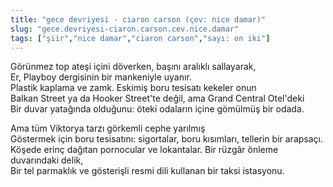 ```yaml
---
title: "gece devriyesi - ciaron carson (çev: nice damar)"
slug: "gece.devriyesi-ciaron.carson.cev.nice.damar"
tags: ["şiir","nice damar","ciaron carson","sayı: on iki"]
---
```

Görünmez top ateşi içini döverken, başını aralıklı sallayarak,\
Er, Playboy dergisinin bir mankeniyle uyanır.\
Plastik kaplama ve zamk. Eskimiş boru tesisatı kekeler onun\
Balkan Street ya da Hooker Street'te değil, ama Grand Central Otel'deki\
Bir duvar yatağında olduğunu: öteki odaların içine gömülmüş bir odada.

Ama tüm Viktorya tarzı görkemli cephe yarılmış\
Göstermek için boru tesisatını: sigortalar, boru kısımları, tellerin bir
arapsaçı.\
Köşede erinç dağıtan pornocular ve lokantalar. Bir rüzgâr önleme
duvarındaki delik,\
Bir tel parmaklık ve gösterişli resmi dili kullanan bir taksi istasyonu.
